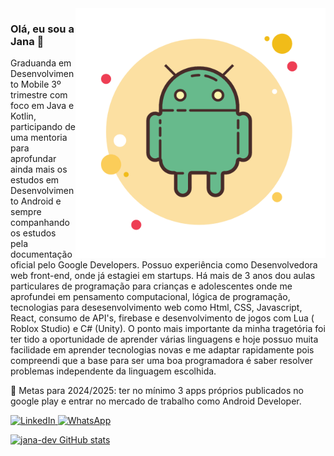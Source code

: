<img src="/androidgit.png" alt="ilustração logo android" min-width="400px" max-width="400px" width="400px" align="right">

### Olá, eu sou a Jana 👋
<p align="left">
  Graduanda em Desenvolvimento Mobile 3º trimestre com foco em Java e Kotlin, participando de uma mentoria para aprofundar ainda mais os estudos em Desenvolvimento Android e sempre companhando os estudos pela documentação oficial pelo Google Developers. Possuo experiência como Desenvolvedora web front-end, onde já estagiei em startups. Há mais de 3 anos dou aulas particulares de programação para crianças e adolescentes onde me aprofundei em pensamento computacional, lógica de programação, tecnologias para desesenvolvimento web como Html, CSS, Javascript, React, consumo de API's, firebase e desenvolvimento de jogos com Lua ( Roblox Studio) e C# (Unity). O ponto mais importante da minha tragetória foi ter tido a oportunidade de aprender várias linguagens e hoje possuo muita facilidade em aprender tecnologias novas e me adaptar rapidamente pois compreendi que a base para ser uma boa programadora é saber resolver problemas independente da linguagem escolhida.
</p>

 🔭 Metas para 2024/2025: ter no mínimo 3 apps próprios publicados no google play e entrar no mercado de trabalho como Android Developer.

  <a href="https://www.linkedin.com/in/janainaktdev/" title="LinkedIn">
    <img src="https://img.shields.io/badge/-Linkedin-0e76a8?style=flat-square&logo=Linkedin&logoColor=white" alt="LinkedIn"/>
  </a>  

  <a href="https://wa.me/5541998244791?text=Ol%C3%A1%2C%20peguei%20seu%20n%C3%BAmero%20no%20github%2C%20podemos%20conversar%3F" title="WhatsApp">
    <img src="https://img.shields.io/badge/-WhatsApp-25d366?style=flat-square&labelColor=25d366&logo=whatsapp&logoColor=white" alt="WhatsApp"/>
  </a>

[![jana-dev GitHub stats](https://github-readme-stats.vercel.app/api?username=jana-dev)](https://github.com/anuraghazra/github-readme-stats)

